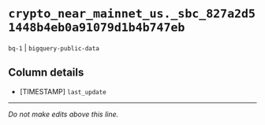 # `crypto_near_mainnet_us._sbc_827a2d51448b4eb0a91079d1b4b747eb`
`bq-1` | `bigquery-public-data`

## Column details
* [TIMESTAMP] `last_update`

-------------------------------------------------------------------------------
*Do not make edits above this line.*
